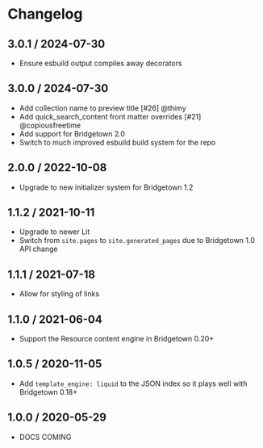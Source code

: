 # Changelog

## 3.0.1 / 2024-07-30

* Ensure esbuild output compiles away decorators

## 3.0.0 / 2024-07-30

* Add collection name to preview title [#26] @thimy
* Add quick_search_content front matter overrides [#21] @copiousfreetime
* Add support for Bridgetown 2.0
* Switch to much improved esbuild build system for the repo

## 2.0.0 / 2022-10-08

* Upgrade to new initializer system for Bridgetown 1.2

## 1.1.2 / 2021-10-11

* Upgrade to newer Lit
* Switch from `site.pages` to `site.generated_pages` due to Bridgetown 1.0 API change

## 1.1.1 / 2021-07-18

* Allow for styling of links

## 1.1.0 / 2021-06-04

* Support the Resource content engine in Bridgetown 0.20+

## 1.0.5 / 2020-11-05

* Add `template_engine: liquid` to the JSON index so it plays well with Bridgetown 0.18+

## 1.0.0 / 2020-05-29

* DOCS COMING
